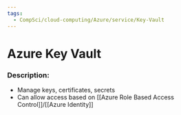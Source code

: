 ```yaml
---
tags:
  - CompSci/cloud-computing/Azure/service/Key-Vault
---
```

# Azure Key Vault
### Description:
- Manage keys, certificates, secrets
- Can allow access based on [[Azure Role Based Access Control]]/[[Azure Identity]]
### 
